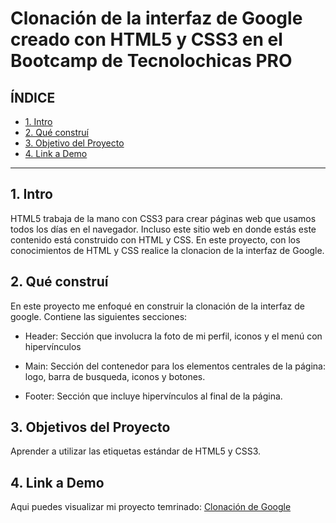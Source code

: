 # Clonación de la interfaz de Google creado con HTML5 y CSS3 en el Bootcamp de Tecnolochicas PRO

## **ÍNDICE**

* [1. Intro](https://github.com/tere-reyna98/clonaciongoogle/blob/main/README.md#1-intro)
* [2. Qué construí](https://github.com/tere-reyna98/clonaciongoogle/blob/main/README.md#2-qu%C3%A9-constru%C3%AD)
* [3. Objetivo del Proyecto](https://github.com/tere-reyna98/clonaciongoogle/blob/main/README.md#3-objetivos-del-proyecto)
* [4. Link a Demo](https://github.com/tere-reyna98/clonaciongoogle/blob/main/README.md#4-link-a-demo)

****

## 1. Intro

HTML5 trabaja de la mano con CSS3 para crear páginas web que usamos todos los días en el navegador. Incluso este sitio web en donde estás este contenido está construido con HTML y CSS. En este proyecto, con los conocimientos de HTML y CSS realice la clonacion de la interfaz de Google.

## 2. Qué construí
En este proyecto me enfoqué en construir la clonación de la interfaz de google. 
Contiene las siguientes secciones:

* Header: Sección que involucra la foto de mi perfil, iconos y el menú con hipervínculos

* Main: Sección del contenedor para los elementos centrales de la página:
logo, barra de busqueda, iconos y botones.

* Footer: Sección que incluye hipervínculos al final de la página.

## 3. Objetivos del Proyecto
Aprender a utilizar las etiquetas estándar de HTML5 y CSS3.

## 4. Link a Demo
Aqui puedes visualizar mi proyecto temrinado: [Clonación de Google](#)


